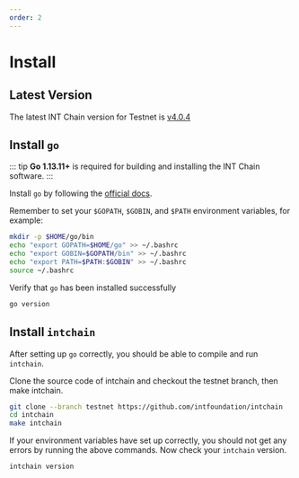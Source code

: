 ```yaml
---
order: 2
---
```


# Install

## Latest Version

The latest INT Chain version for Testnet is [v4.0.4](https://github.com/intfoundation/intchain)

## Install `go`

::: tip
**Go 1.13.11+** is required for building and installing the INT Chain software.
:::

Install `go` by following the [official docs](https://golang.org/doc/install).

Remember to set your `$GOPATH`, `$GOBIN`, and `$PATH` environment variables, for example:

```bash
mkdir -p $HOME/go/bin
echo "export GOPATH=$HOME/go" >> ~/.bashrc
echo "export GOBIN=$GOPATH/bin" >> ~/.bashrc
echo "export PATH=$PATH:$GOBIN" >> ~/.bashrc
source ~/.bashrc
```

Verify that `go` has been installed successfully

```bash
go version
```

## Install `intchain`

After setting up `go` correctly, you should be able to compile and run `intchain`.

Clone the source code of intchain and checkout the testnet branch, then make intchain.

```bash
git clone --branch testnet https://github.com/intfoundation/intchain
cd intchain
make intchain
```

If your environment variables have set up correctly, you should not get any errors by running the above commands.
Now check your `intchain` version.

```bash
intchain version
```
